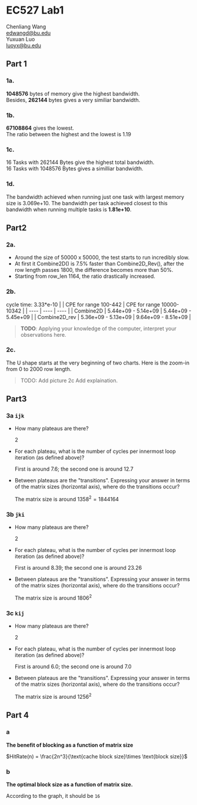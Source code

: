 # EC527 Lab1
Chenliang Wang\
edwangd@bu.edu\
Yuxuan Luo\
luoyx@bu.edu

## Part 1

### 1a.

**1048576** bytes of memory give the highest bandwidth. \
Besides, **262144** bytes gives a very similiar bandwidth.

### 1b.

**67108864** gives the lowest.  \
The ratio between the highest and the lowest is 1.19 

### 1c.

16 Tasks with 262144 Bytes give the highest total bandwidth. \
16 Tasks with 1048576 Bytes gives a similliar bandwidth.

### 1d.

The bandwidth achieved when running just one task with largest memory size is 3.069e+10. 
The bandwidth per task achieved closest to this bandwidth when running multiple tasks is **1.81e+10**.

## Part2
### 2a.
- Around the size of 50000 x 50000, the test starts to run incredibly slow. 
- At first it Combine2D() is 7.5% faster than Combine2D_Rev(), after the row length passes 1800, the difference becomes more than 50%.
- Starting from row_len 1164, the ratio drastically increased.

### 2b.
cycle time: 3.33*e-10
|   | CPE for range 100-442 | CPE for range 10000-10342 |
|  ----  | ----  | ----  |
| Combine2D | 5.44e+09 - 5.14e+09 | 5.44e+09 - 5.45e+09  |
| Combine2D_rev  | 5.36e+09 - 5.13e+09 | 9.64e+09 - 8.51e+09  |
> **TODO**: Applying your knowledge of the computer, interpret your observations here.
### 2c.
The U shape starts at the very beginning of two charts. 
Here is the zoom-in from 0 to 2000 row length.
>TODO: Add picture 2c
> Add explaination.
## Part3

### **3a** `ijk`

  - How many plateaus are there?

    2

  - For each plateau, what is the number of cycles per innermost loop iteration (as defined above)?

    First is around $7.6$; the second one is around $12.7$ 

  - Between plateaus are the "transitions". Expressing your answer in terms of the matrix sizes (horizontal axis), where do the transitions occur?

    The matrix size is around $1358^2 = 1844164$ 
    
### **3b** `jki`

  - How many plateaus are there?

    2

  - For each plateau, what is the number of cycles per innermost loop iteration (as defined above)?

    First is around $8.39$; the second one is around $23.26$ 

  - Between plateaus are the "transitions". Expressing your answer in terms of the matrix sizes (horizontal axis), where do the transitions occur?

    The matrix size is around $1806^2$ 
### **3c** `kij`

  - How many plateaus are there?

    2

  - For each plateau, what is the number of cycles per innermost loop iteration (as defined above)?

    First is around $6.0$; the second one is around $7.0$ 

  - Between plateaus are the "transitions". Expressing your answer in terms of the matrix sizes (horizontal axis), where do the transitions occur?

    The matrix size is around $1256^2$ 

## Part 4

### a

**The benefit of blocking as a function of matrix size**

$HitRate(n) = \frac{2n^3}{\text{cache block size}\times \text{block size}}$

### b

**The optimal block size as a function of matrix size.**

According to the graph, it should be `16`

